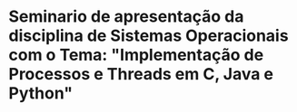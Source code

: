 # Seminario de apresentação da disciplina de Sistemas Operacionais com o Tema:                      "Implementação de Processos e Threads em C, Java e Python"

